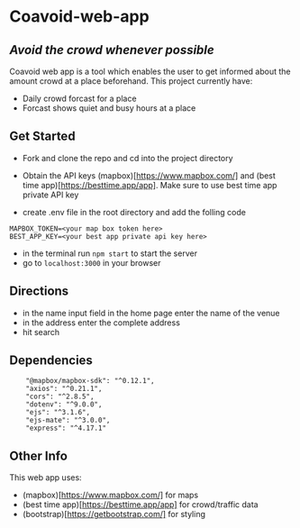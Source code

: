 # Coavoid-web-app
## _Avoid the crowd whenever possible_


Coavoid web app is a tool which enables the user to get informed about the amount crowd at a place beforehand. This project currently have:

- Daily crowd forcast for a place
- Forcast shows quiet and busy hours at a place

## Get Started

- Fork and clone the repo and cd into the project directory

- Obtain the API keys (mapbox)[https://www.mapbox.com/] and (best time app)[https://besttime.app/app]. Make sure to use best time app private API key
- create .env file in the root directory and add the folling code

```
MAPBOX_TOKEN=<your map box token here>
BEST_APP_KEY=<your best app private api key here>
```
- in the terminal run `npm start` to start the server
- go to `localhost:3000` in your browser

## Directions 

- in the name input field in the home page enter the name of the venue
- in the address enter the complete address
- hit search

## Dependencies
```
    "@mapbox/mapbox-sdk": "^0.12.1",
    "axios": "^0.21.1",
    "cors": "^2.8.5",
    "dotenv": "^9.0.0",
    "ejs": "^3.1.6",
    "ejs-mate": "^3.0.0",
    "express": "^4.17.1"
```

## Other Info
This web app uses:
- (mapbox)[https://www.mapbox.com/] for maps
- (best time app)[https://besttime.app/app] for crowd/traffic data
- (bootstrap)[https://getbootstrap.com/] for styling
